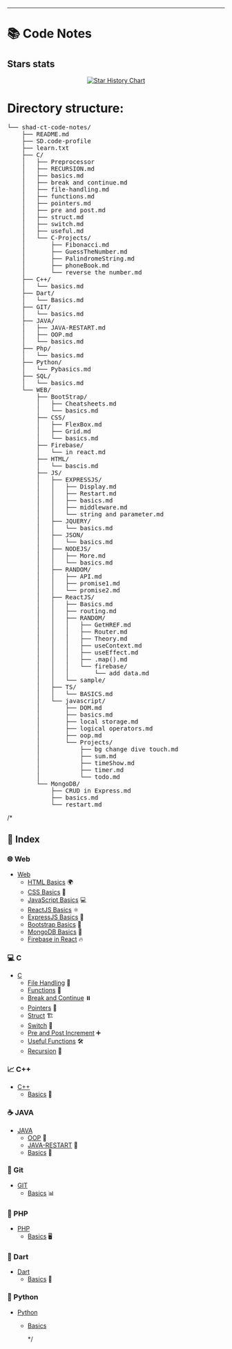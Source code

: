-----------------------------
# 📚 Code Notes
## Stars stats
<p align="center">
<a href="https://star-history.com/#shad-ct/Code-Notes">
  <picture>
    <source media="(prefers-color-scheme: dark)" srcset="https://api.star-history.com/svg?repos=shad-ct/Code-Notes&type=Date&theme=dark" />
    <source media="(prefers-color-scheme: light)" srcset="https://api.star-history.com/svg?repos=shad-ct/Code-Notes&type=Date" />
    <img alt="Star History Chart" src="https://api.star-history.com/svg?repos=shad-ct/Code-Notes&type=Date" />
  </picture>
</a>
</p>

# Directory structure:

<pre>
└── shad-ct-code-notes/
    ├── README.md
    ├── SD.code-profile
    ├── learn.txt
    ├── C/
    │   ├── Preprocessor
    │   ├── RECURSION.md
    │   ├── basics.md
    │   ├── break and continue.md
    │   ├── file-handling.md
    │   ├── functions.md
    │   ├── pointers.md
    │   ├── pre and post.md
    │   ├── struct.md
    │   ├── switch.md
    │   ├── useful.md
    │   └── C-Projects/
    │       ├── Fibonacci.md
    │       ├── GuessTheNumber.md
    │       ├── PalindromeString.md
    │       ├── phoneBook.md
    │       └── reverse the number.md
    ├── C++/
    │   └── basics.md
    ├── Dart/
    │   └── Basics.md
    ├── GIT/
    │   └── basics.md
    ├── JAVA/
    │   ├── JAVA-RESTART.md
    │   ├── OOP.md
    │   └── basics.md
    ├── Php/
    │   └── basics.md
    ├── Python/
    │   └── Pybasics.md
    ├── SQL/
    │   └── basics.md
    └── WEB/
        ├── BootStrap/
        │   ├── Cheatsheets.md
        │   └── basics.md
        ├── CSS/
        │   ├── FlexBox.md
        │   ├── Grid.md
        │   └── basics.md
        ├── Firebase/
        │   └── in react.md
        ├── HTML/
        │   └── bascis.md
        ├── JS/
        │   ├── EXPRESSJS/
        │   │   ├── Display.md
        │   │   ├── Restart.md
        │   │   ├── basics.md
        │   │   ├── middleware.md
        │   │   └── string and parameter.md
        │   ├── JQUERY/
        │   │   └── basics.md
        │   ├── JSON/
        │   │   └── basics.md
        │   ├── NODEJS/
        │   │   ├── More.md
        │   │   └── basics.md
        │   ├── RANDOM/
        │   │   ├── API.md
        │   │   ├── promise1.md
        │   │   └── promise2.md
        │   ├── ReactJS/
        │   │   ├── Basics.md
        │   │   ├── routing.md
        │   │   ├── RANDOM/
        │   │   │   ├── GetHREF.md
        │   │   │   ├── Router.md
        │   │   │   ├── Theory.md
        │   │   │   ├── useContext.md
        │   │   │   ├── useEffect.md
        │   │   │   ├── .map().md
        │   │   │   └── firebase/
        │   │   │       └── add data.md
        │   │   └── sample/
        │   ├── TS/
        │   │   └── BASICS.md
        │   └── javascript/
        │       ├── DOM.md
        │       ├── basics.md
        │       ├── local storage.md
        │       ├── logical operators.md
        │       ├── oop.md
        │       └── Projects/
        │           ├── bg change dive touch.md
        │           ├── sum.md
        │           ├── timeShow.md
        │           ├── timer.md
        │           └── todo.md
        └── MongoDB/
            ├── CRUD in Express.md
            ├── basics.md
            └── restart.md
</pre>

/*
## 📖 Index

### 🌐 Web
- [Web](https://github.com/shau-14/Code-Notes/blob/master/WEB)
  - [HTML Basics](https://github.com/shad-ct/Code-Notes/blob/master/WEB/HTML/bascis.md) 🌍
  - [CSS Basics](https://github.com/shad-ct/Code-Notes/blob/master/WEB/CSS/basics.md) 🎨
  - [JavaScript Basics](https://github.com/shad-ct/Code-Notes/blob/master/WEB/JS/javascript/basics.md) 💻
  - [ReactJS Basics](https://github.com/shad-ct/Code-Notes/blob/master/WEB/JS/ReactJS/Basics.md) ⚛️
  - [ExpressJS Basics](https://github.com/shad-ct/Code-Notes/blob/master/WEB/JS/EXPRESSJS/basics.md) 🚀
  - [Bootstrap Basics](https://github.com/shad-ct/Code-Notes/blob/master/WEB/BootStrap/basics.md) 🥤
  - [MongoDB Basics](https://github.com/shad-ct/Code-Notes/blob/master/WEB/MongoDB/basics.md) 🍃
  - [Firebase in React](https://github.com/shad-ct/Code-Notes/blob/master/WEB/Firebase/in%20react.md) 🔥


### 💻 C
- [C](https://github.com/shad-ct/Code-Notes/tree/main/C)
  - [File Handling](https://github.com/shad-ct/Code-Notes/blob/master/C/file-handling.md) 📂
  - [Functions](https://github.com/shad-ct/Code-Notes/blob/master/C/functions.md) 🔧
  - [Break and Continue](https://github.com/shad-ct/Code-Notes/blob/master/C/break%20and%20continue.md) ⏸️
  - [Pointers](https://github.com/shad-ct/Code-Notes/blob/master/C/pointers.md) 📍
  - [Struct](https://github.com/shad-ct/Code-Notes/blob/master/C/struct.md) 🏗️
  - [Switch](https://github.com/shad-ct/Code-Notes/blob/master/C/switch.md) 🔄
  - [Pre and Post Increment](https://github.com/shad-ct/Code-Notes/blob/master/C/pre%20and%20post.md) ➕
  - [Useful Functions](https://github.com/shad-ct/Code-Notes/blob/master/C/useful.md) 🛠️
  - [Recursion](https://github.com/shad-ct/Code-Notes/blob/master/C/RECURSION.md) 🔁


### 📈 C++
- [C++](https://github.com/shad-ct/Code-Notes/tree/main/C%2B%2B)
  - [Basics](https://github.com/shad-ct/Code-Notes/blob/master/C%2B%2B/basics.md) 📘

### ☕ JAVA
- [JAVA](https://github.com/shad-ct/Code-Notes/tree/main/JAVA)
  - [OOP](https://github.com/shad-ct/Code-Notes/blob/master/JAVA/OOP.md) 🏫
  - [JAVA-RESTART](https://github.com/shad-ct/Code-Notes/blob/master/JAVA/JAVA-RESTART.md) 🔄
  - [Basics](https://github.com/shad-ct/Code-Notes/blob/master/JAVA/basics.md) 📖

### 🐙 Git
- [GIT](https://github.com/shad-ct/Code-Notes/tree/main/GIT)
  - [Basics](https://github.com/shad-ct/Code-Notes/blob/master/GIT/basics.md) 📊

### 🐘 PHP
- [PHP](https://github.com/shad-ct/Code-Notes/tree/main/Php)
  - [Basics](https://github.com/shad-ct/Code-Notes/blob/master/Php/basics.md) 🖥️

### 🦄 Dart
- [Dart](https://github.com/shad-ct/Code-Notes/tree/main/Dart)
  - [Basics](https://github.com/shad-ct/Code-Notes/blob/master/Dart/Basics.md) 🦄

### 🐍 Python
- [Python](https://github.com/shad-ct/Code-Notes/tree/main/Python)
  - [Basics](https://github.com/shad-ct/Code-Notes/blob/master/Python/Pybasics.md)
 
    */
